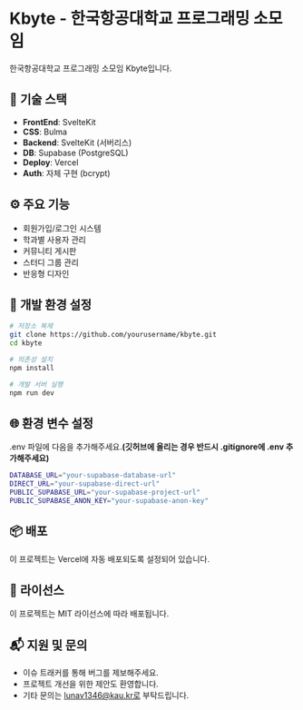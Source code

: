 # Kbyte - 한국항공대학교 프로그래밍 소모임

한국항공대학교 프로그래밍 소모임 Kbyte입니다.

## 🚀 기술 스택

- **FrontEnd**: SvelteKit
- **CSS**: Bulma
- **Backend**: SvelteKit (서버리스)
- **DB**: Supabase (PostgreSQL)
- **Deploy**: Vercel
- **Auth**: 자체 구현 (bcrypt)

## ⚙️ 주요 기능

- 회원가입/로그인 시스템
- 학과별 사용자 관리
- 커뮤니티 게시판
- 스터디 그룹 관리
- 반응형 디자인

## 🔧 개발 환경 설정

```bash
# 저장소 복제
git clone https://github.com/yourusername/kbyte.git
cd kbyte

# 의존성 설치
npm install

# 개발 서버 실행
npm run dev
```

## 🌐 환경 변수 설정

.env 파일에 다음을 추가해주세요.**(깃허브에 올리는 경우 반드시 .gitignore에 .env 추가해주세요)**

```bash
DATABASE_URL="your-supabase-database-url"
DIRECT_URL="your-supabase-direct-url"
PUBLIC_SUPABASE_URL="your-supabase-project-url"
PUBLIC_SUPABASE_ANON_KEY="your-supabase-anon-key"
```

## 📦 배포

이 프로젝트는 Vercel에 자동 배포되도록 설정되어 있습니다.

## 📃 라이선스

이 프로젝트는 MIT 라이선스에 따라 배포됩니다.

## 📬 지원 및 문의

- 이슈 트래커를 통해 버그를 제보해주세요.
- 프로젝트 개선을 위한 제안도 환영합니다.
- 기타 문의는 lunav1346@kau.kr로 부탁드립니다.
